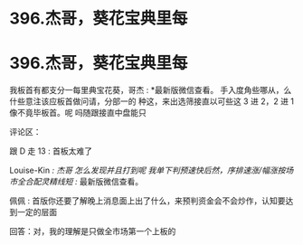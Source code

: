 # 396.杰哥，葵花宝典里每

# 396.杰哥，葵花宝典里每

我板首有都支分一每里典宝花葵，哥杰 : *最新版微信查看。 手入度角些哪从，么什些意注该应板首做问请，分部一的 种这，来出选筛接直以可些这 3 进 2，2 进 1 像不竟毕板首。呢 吗随跟接直中盘能只

评论区：

跟 D 走 13 : 首板太难了

Louise-Kin *: 杰哥 怎么发现并且打到呢 我单下判预速快后然，序排速涨/幅涨按场市全合配灵精线短 :* 最新版微信查看。

佩佩 : 首版你还要了解晚上消息面上出了什么，来预判资金会不会炒作，认知要达到一定的层面

回答：对，我的理解是只做全市场第一个上板的
